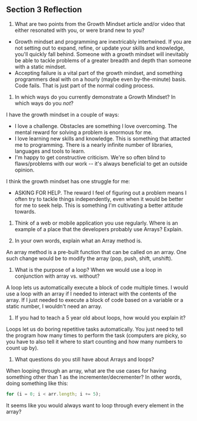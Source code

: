 ## Section 3 Reflection

1. What are two points from the Growth Mindset article and/or video that either resonated with you, or were brand new to you?
+ Growth mindset and programming are inextricably intertwined. If you are not setting out to expand, refine, or update your skills and knowledge, you'll quickly fall behind. Someone with a growth mindset will inevitably be able to tackle problems of a greater breadth and depth than someone with a static mindset.
+ Accepting failure is a vital part of the growth mindset, and something programmers deal with on a hourly (maybe even by-the-minute) basis. Code fails. That is just part of the normal coding process.

1. In which ways do you currently demonstrate a Growth Mindset? In which ways do you _not_?

I have the growth mindset in a couple of ways:
+ I love a challenge. Obstacles are something I love overcoming. The mental reward for solving a problem is enormous for me.
+ I love learning new skills and knowledge. This is something that attacted me to programming. There is a nearly infinite number of libraries, languages and tools to learn.
+ I'm happy to get constructive criticism. We're so often blind to flaws/problems with our work -- it's always beneficial to get an outside opinion.

I think the growth mindset has one struggle for me:
+ ASKING FOR HELP. The reward I feel of figuring out a problem means I often try to tackle things independently, even when it would be better for me to seek help. This is something I'm cultivating a better attitude towards.
1. Think of a web or mobile application you use regularly. Where is an example of a place that the developers probably use Arrays? Explain.

1. In your own words, explain what an Array method is.

  An array method is a pre-built function that can be called on an array. One such change would be to modify the array (pop, push, shift, unshift).

1. What is the purpose of a loop? When we would use a loop in conjunction with array vs. without?

  A loop lets us automatically execute a block of code multiple times. I would use a loop with an array
  if I needed to interact with the contents of the array. If I just needed to execute a block of code
  based on a variable or a static number, I wouldn't need an array.

1. If you had to teach a 5 year old about loops, how would you explain it?

  Loops let us do boring repetitive tasks automatically. You just need to tell the program how many times
  to perform the task (computers are picky, so you have to also tell it where to start counting and how
  many numbers to count up by).

1. What questions do you still have about Arrays and loops?

  When looping through an array, what are the use cases for having something other than 1 as the incrementer/decrementer? In other words, doing something like this:
  ```javascript
for (i = 0; i < arr.length; i += 5);
  ```
  It seems like you would always want to loop through every element in the array?
